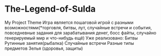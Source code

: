 # The-Legend-of-Sulda
My Project Theme
Игра является пошаговой игрой с разными возможностями(*торговля, битвы, лут, случайные встречи и события, 
повседневные задания для зарабатывания денег, босс файты, случайно генерируемый мир и что-нибудь ещё)
Уже реализовано:
Битвы
Рутинные занятия(рыбалка)
Случайные встречи
Разные типы предметов
Зелья (здоровья, защиты)
  
